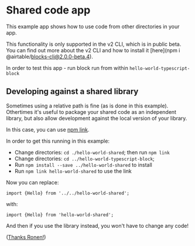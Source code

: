 # Shared code app

This example app shows how to use code from other directories in your app.

This functionality is only supported in the v2 CLI, which is in public beta. You can find out more
about the v2 CLI and how to install it [here](npm i @airtable/blocks-cli@2.0.0-beta.4).

In order to test this app - run block run from within `hello-world-typescript-block`

## Developing against a shared library

Sometimes using a relative path is fine (as is done in this example). Othertimes it's useful to
package your shared code as an independent library, but also allow development against the local
version of your library.

In this case, you can use [npm link](https://docs.npmjs.com/cli/v7/commands/npm-link).

In order to get this running in this example:

-   Change directories: `cd ./hello-world-shared`; then run `npm link`
-   Change directories: `cd ../hello-world-typescript-block`;
-   Run `npm install --save ../hello-world-shared` to install
-   Run `npm link hello-world-shared` to use the link

Now you can replace:

```
import {Hello} from '../../hello-world-shared';
```

with:

```
import {Hello} from 'hello-world-shared';
```

And then if you use the library instead, you won't have to change any code!

([Thanks Ronen!](https://community.airtable.com/t/blocks-cli-v2-beta-how-to-use-code-from-other-directories/43197/4))
